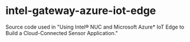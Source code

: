# intel-gateway-azure-iot-edge

Source code used in "Using Intel® NUC and Microsoft Azure\* IoT Edge to Build a Cloud-Connected Sensor Application."


